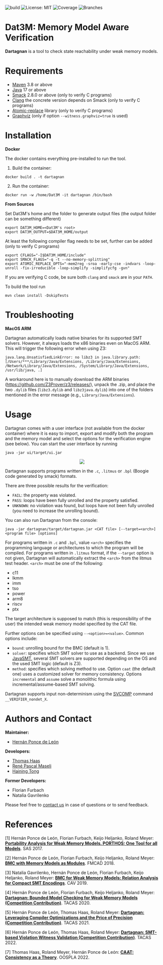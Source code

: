 ![build](https://github.com/hernanponcedeleon/Dat3M/actions/workflows/maven.yml/badge.svg?branch=development)
![License: MIT](https://img.shields.io/badge/License-MIT-green.svg)
![Coverage](../badges/coverage.svg)
![Branches](../badges/branches.svg)

# Dat3M: Memory Model Aware Verification

**Dartagnan** is a tool to check state reachability under weak memory models.

Requirements
======
* [Maven](https://maven.apache.org/) 3.8 or above
* [Java](https://openjdk.java.net/projects/jdk/17/) 17 or above
* [Smack](https://github.com/smackers/smack) 2.8.0 or above (only to verify C programs)
* [Clang](https://clang.llvm.org) the concrete version depends on Smack (only to verify C programs)
* [Atomic-replace](https://github.com/hernanponcedeleon/Dat3M/tree/master/llvm-passes/atomic-replace) library (only to verify C programs)
* [Graphviz](https://graphviz.org) (only if option `--witness.graphviz=true` is used)

Installation
======

**Docker**

The docker contains everything pre-installed to run the tool.

1. Build the container:
```
docker build . -t dartagnan
```

2. Run the container:
```
docker run -w /home/Dat3M -it dartagnan /bin/bash
```

**From Sources**

Set Dat3M's home and the folder to generate output files (the output folder can be something different)
```
export DAT3M_HOME=<Dat3M's root>
export DAT3M_OUTPUT=$DAT3M_HOME/output
```

At least the following compiler flag needs to be set, further can be added (only to verify C programs)
```
export CFLAGS="-I$DAT3M_HOME/include"
export SMACK_FLAGS="-q -t --no-memory-splitting"
export ATOMIC_REPLACE_OPTS="-mem2reg -sroa -early-cse -indvars -loop-unroll -fix-irreducible -loop-simplify -simplifycfg -gvn"
```

If you are verifying C code, be sure both `clang` and `smack` are in your `PATH`.

To build the tool run
```
mvn clean install -DskipTests
```

Troubleshooting
======
**MacOS ARM**

Dartagnan automatically loads native binaries for its supported SMT solvers.
However, it always loads the x86 binaries even on MacOS ARM.
This will trigger the following error when using Z3:
```
java.lang.UnsatisfiedLinkError: no libz3 in java.library.path: [/Users/***/Library/Java/Extensions, /Library/Java/Extensions, /Network/Library/Java/Extensions, /System/Library/Java/Extensions, /usr/lib/java, .]
```
A workaround here is to manually download the ARM binaries (https://github.com/Z3Prover/z3/releases/), unpack the .zip, and place the two `.dylib` files (`libz3.dylib` and `libz3java.dylib`) into one of the folders mentioned in the error message (e.g., `Library/Java/Extensions`).

Usage
======
Dartagnan comes with a user interface (not available from the docker container) where it is easy to import, export and modify both the program and the memory model and select the options for the verification engine (see below).
You can start the user interface by running
```
java -jar ui/target/ui.jar
```
<p align="center"> 
<img src="ui/src/main/resources/ui.jpg">
</p>

Dartagnan supports programs written in the `.c`, `.litmus` or `.bpl` (Boogie code generated by smack) formats.

There are three possible results for the verification:
- `FAIL`: the property was violated.
- `PASS`: loops have been fully unrolled and the property satisfied.
- `UNKNOWN`: no violation was found, but loops have not been fully unrolled (you need to increase the unrolling bound).

You can also run Dartagnan from the console:

```
java -jar dartagnan/target/dartagnan.jar <CAT file> [--target=<arch>] <program file> [options]
```
For programs written in `.c` and `.bpl`, value `<arch>` specifies the programming language or architectures to which the program will be compiled. For programs written in `.litmus` format, if the `--target` option is not given, Dartagnan will automatically extract the `<arch>` from the litmus test header. `<arch>` must be one of the following: 
- c11
- lkmm
- imm
- tso
- power
- arm8
- riscv
- ptx

The target architecture is supposed to match (this is responsibility of the user) the intended weak memory model specified by the CAT file. 

Further options can be specified using `--<option>=<value>`. Common options include:
- `bound`: unrolling bound for the BMC (default is 1).
- `solver`: specifies which SMT solver to use as a backend. Since we use [JavaSMT](https://github.com/sosy-lab/java-smt), several SMT solvers are supported depending on the OS and the used SMT logic (default is Z3).
- `method`: specifies which solving method to use. Option `caat` (the default one) uses a customized solver for memory consistency. Options `incremental` and `assume` solve a monolithic formula using incremental/assume-based SMT solving. 

Dartagnan supports input non-determinism using the [SVCOMP](https://sv-comp.sosy-lab.org/2020/index.php) command `__VERIFIER_nondet_X`.

Authors and Contact
======
**Maintainer:**

* [Hernán Ponce de León](https://hernanponcedeleon.github.io)

**Developers:**

* [Thomas Haas](https://www.tcs.cs.tu-bs.de/group/haas/home.html)
* [René Pascal Maseli](https://www.tcs.cs.tu-bs.de/group/maseli/home.html)
* [Haining Tong](https://researchportal.helsinki.fi/fi/persons/haining-tong)

**Former Developers:**

* Florian Furbach
* Natalia Gavrilenko

Please feel free to [contact us](mailto:hernanl.leon@huawei.com) in case of questions or to send feedback.

References
======
[1] Hernán Ponce de León, Florian Furbach, Keijo Heljanko, Roland Meyer: [**Portability Analysis for Weak Memory Models. PORTHOS: One Tool for all Models**](https://hernanponcedeleon.github.io/pdfs/sas2017.pdf). SAS 2017.

[2] Hernán Ponce de León, Florian Furbach, Keijo Heljanko, Roland Meyer: [**BMC with Memory Models as Modules**](https://hernanponcedeleon.github.io/pdfs/fmcad2018.pdf). FMCAD 2018.

[3] Natalia Gavrilenko, Hernán Ponce de León, Florian Furbach, Keijo Heljanko, Roland Meyer: [**BMC for Weak Memory Models: Relation Analysis for Compact SMT Encodings**](https://hernanponcedeleon.github.io/pdfs/cav2019.pdf). CAV 2019.

[4] Hernán Ponce de León, Florian Furbach, Keijo Heljanko, Roland Meyer: [**Dartagnan: Bounded Model Checking for Weak Memory Models (Competition Contribution)**](https://hernanponcedeleon.github.io/pdfs/svcomp20.pdf). TACAS 2020.

[5] Hernán Ponce de León, Thomas Haas, Roland Meyer: [**Dartagnan: Leveraging Compiler Optimizations and the Price of Precision (Competition Contribution)**](https://hernanponcedeleon.github.io/pdfs/svcomp2021.pdf). TACAS 2021.

[6] Hernán Ponce de León, Thomas Haas, Roland Meyer: [**Dartagnan: SMT-based Violation Witness Validation (Competition Contribution)**](https://hernanponcedeleon.github.io/pdfs/svcomp2022.pdf). TACAS 2022.

[7] Thomas Haas, Roland Meyer, Hernán Ponce de León: [**CAAT: Consistency as a Theory**](https://hernanponcedeleon.github.io/pdfs/oopsla2022.pdf). OOSPLA 2022.
